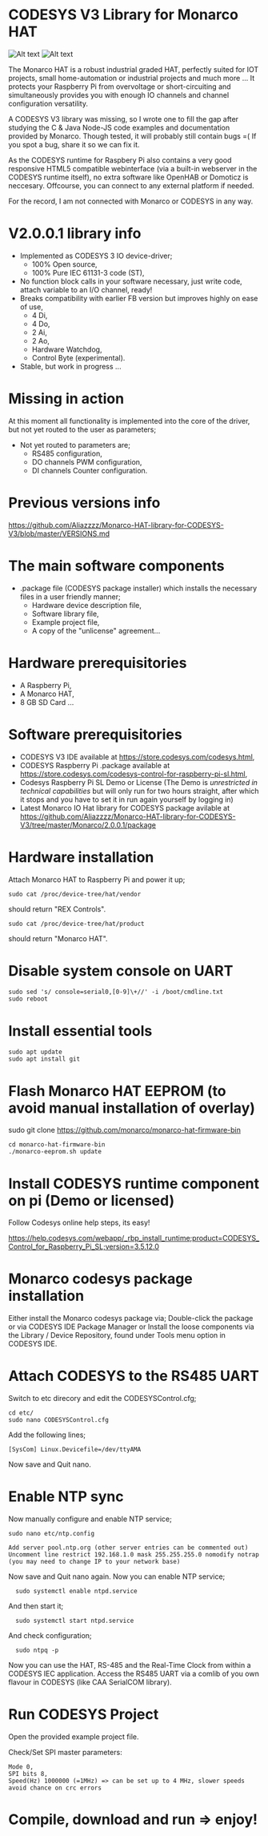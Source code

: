 # CODESYS V3 Library for Monarco HAT

![Alt text](http://pigeoncomputers.com/wp-content/uploads/2017/08/Codesys_Logo_250px.png "CODESYS")
![Alt text](https://www.robotshop.com/media/files/images2/monarco-board-aluminum-housing-desc_image-1.jpg "Monarco HAT")

The Monarco HAT is a robust industrial graded HAT, perfectly suited for IOT projects, small home-automation or industrial projects and much more ... It protects your Raspberry Pi from overvoltage or short-circuiting and simultaneously provides you with enough IO channels and channel configuration versatility. 

A CODESYS V3 library was missing, so I wrote one to fill the gap after studying the C & Java Node-JS code examples and documentation provided by Monarco. Though tested, it will probably still contain bugs =( 
If you spot a bug, share it so we can fix it.

As the CODESYS runtime for Raspbery Pi also contains a very good responsive HTML5 compatible webinterface (via a built-in webserver in the CODESYS runtime itself), no extra software like OpenHAB or Domoticz is neccesary. Offcourse, you can connect to any external platform if needed. 

For the record, I am not connected with Monarco or CODESYS in any way.


# V2.0.0.1 library info
- Implemented as CODESYS 3 IO device-driver;
   - 100% Open source,
   - 100% Pure IEC 61131-3 code (ST),
- No function block calls in your software necessary, just write code, attach variable to an I/O channel, ready! 
- Breaks compatibility with earlier FB version but improves highly on ease of use,
   - 4 Di,
   - 4 Do,
   - 2 Ai,
   - 2 Ao,
   - Hardware Watchdog,
   - Control Byte (experimental).
- Stable, but work in progress ...

# Missing in action
At this moment all functionality is implemented into the core of the driver, but not yet routed to the user as parameters;
- Not yet routed to parameters are;
   - RS485 configuration, 
   - DO channels PWM configuration,
   - DI channels Counter configuration.

# Previous versions info
https://github.com/Aliazzzz/Monarco-HAT-library-for-CODESYS-V3/blob/master/VERSIONS.md

# The main software components
- .package file (CODESYS package installer) which installs the necessary files in a user friendly manner;
   - Hardware device description file,
   - Software library file,
   - Example project file, 
   - A copy of the "unlicense" agreement...

# Hardware prerequisitories
- A Raspberry Pi,
- A Monarco HAT,
- 8 GB SD Card ...

# Software prerequisitories
- CODESYS V3 IDE available at https://store.codesys.com/codesys.html,
- CODESYS Raspberry Pi .package available at https://store.codesys.com/codesys-control-for-raspberry-pi-sl.html,
- Codesys Raspberry Pi SL Demo or License (The Demo is *unrestricted in technical capabilities* but will only run for two hours straight, after which it stops and you have to set it in run again yourself by logging in)
- Latest Monarco IO Hat library for CODESYS package avilable at https://github.com/Aliazzzz/Monarco-HAT-library-for-CODESYS-V3/tree/master/Monarco/2.0.0.1/package

# Hardware installation
Attach Monarco HAT to Raspberry Pi and power it up; 

    sudo cat /proc/device-tree/hat/vendor
    
should return "REX Controls". 

    sudo cat /proc/device-tree/hat/product

should return "Monarco HAT".

# Disable system console on UART

    sudo sed 's/ console=serial0,[0-9]\+//' -i /boot/cmdline.txt
    sudo reboot
    
# Install essential tools
    
    sudo apt update
    sudo apt install git

# Flash Monarco HAT EEPROM (to avoid manual installation of overlay)
sudo git clone https://github.com/monarco/monarco-hat-firmware-bin

    cd monarco-hat-firmware-bin
    ./monarco-eeprom.sh update

# Install CODESYS runtime component on pi (Demo or licensed)
Follow Codesys online help steps, its easy!

https://help.codesys.com/webapp/_rbp_install_runtime;product=CODESYS_Control_for_Raspberry_Pi_SL;version=3.5.12.0


# Monarco codesys package installation
Either install the Monarco codesys package via;
    Double-click the package or 
    via CODESYS IDE Package Manager or
    Install the loose components via the Library / Device Repository, found under Tools menu option in CODESYS IDE.

# Attach CODESYS to the RS485 UART
Switch to etc direcory and edit the CODESYSControl.cfg;

    cd etc/
    sudo nano CODESYSControl.cfg

Add the following lines;
    
    [SysCom] Linux.Devicefile=/dev/ttyAMA

Now save and Quit nano. 

# Enable NTP sync
Now manually configure and enable NTP service;

    sudo nano etc/ntp.config
    
    Add server pool.ntp.org (other server entries can be commented out)
    Uncomment line restrict 192.168.1.0 mask 255.255.255.0 nomodify notrap (you may need to change IP to your network base)
    
Now save and Quit nano again. Now you can enable NTP service;

      sudo systemctl enable ntpd.service

And then start it;

      sudo systemctl start ntpd.service

And check configuration;

      sudo ntpq -p

Now you can use the HAT, RS-485 and the Real-Time Clock from within a CODESYS IEC application. 
Access the RS485 UART via a comlib of you own flavour in CODESYS (like CAA SerialCOM library).

# Run CODESYS Project
Open the provided example project file.

Check/Set SPI master parameters:

    Mode 0,
    SPI bits 8,
    Speed(Hz) 1000000 (=1MHz) => can be set up to 4 MHz, slower speeds avoid chance on crc errors

# Compile, download and run => enjoy!

